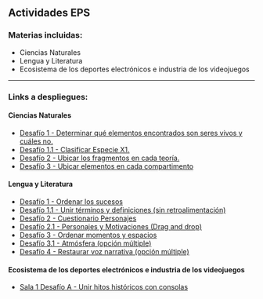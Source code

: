 ## Actividades EPS
### Materias incluidas:
- Ciencias Naturales
- Lengua y Literatura
- Ecosistema de los deportes electrónicos e industria de los videojuegos

---
### Links a despliegues:
#### Ciencias Naturales
- [Desafío 1 - Determinar qué elementos encontrados son seres vivos y cuáles no.](https://eduadistancia.github.io/EPS/CienciasNaturales/Desafio1)
- [Desafío 1.1 - Clasificar Especie X1.](https://eduadistancia.github.io/EPS/CienciasNaturales/Desafio1-1)
- [Desafío 2 - Ubicar los fragmentos en cada teoría.](https://eduadistancia.github.io/EPS/CienciasNaturales/Desafio2)
- [Desafío 3 - Ubicar elementos en cada compartimento](https://eduadistancia.github.io/EPS/CienciasNaturales/Desafio3)

#### Lengua y Literatura
- [Desafío 1 - Ordenar los sucesos](https://eduadistancia.github.io/EPS/LenguaLiteratura/Desafio1)
- [Desafío 1.1 - Unir términos y definiciones (sin retroalimentación)](https://eduadistancia.github.io/EPS/LenguaLiteratura/Desafio1-1)
- [Desafío 2 - Cuestionario Personajes](https://eduadistancia.github.io/EPS/LenguaLiteratura/Desafio2)
- [Desafío 2.1 - Personajes y Motivaciones (Drag and drop)](https://eduadistancia.github.io/EPS/LenguaLiteratura/Desafio2-1)
- [Desafío 3 - Ordenar momentos y espacios](https://eduadistancia.github.io/EPS/LenguaLiteratura/Desafio3)
- [Desafío 3.1 - Atmósfera (opción múltiple)](https://eduadistancia.github.io/EPS/LenguaLiteratura/Desafio3-1)
- [Desafío 4 - Restaurar voz narrativa (opción múltiple)](https://eduadistancia.github.io/EPS/LenguaLiteratura/Desafio4)

#### Ecosistema de los deportes electrónicos e industria de los videojuegos
- [Sala 1 Desafío A - Unir hitos históricos con consolas](https://eduadistancia.github.io/EPS/DeportesElectronicos/Sala1DA)